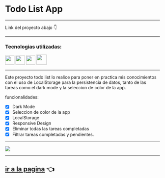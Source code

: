 # Todo List App
 
---

Link del proyecto abajo 👇

---

### Tecnologias utilizadas:

<img src="https://cdn-icons-png.flaticon.com/512/174/174854.png" width='30px' > <img src="https://cdn-icons-png.flaticon.com/512/732/732190.png" width='30px' > <img src="https://cdn-icons-png.flaticon.com/512/5968/5968292.png" width='30px' > <img src="https://cdn.icon-icons.com/icons2/1088/PNG/512/1485282157-adobe-photoshop-raster-graphics-editor-cc-creative-cloud_78285.png" width='33px' >

---

Este proyecto todo list lo realice para poner en practica mis conocimientos con el uso de LocalStorage para la persistencia de datos, tanto de las tareas como el dark mode y la seleccion de color de la app.


 funcionalidades:

- [x] Dark Mode
- [x] Seleccion de color de la app
- [x] LocalStorage
- [x] Responsive Design
- [x] Eliminar todas las tareas completadas
- [x] Filtrar tareas completadas y pendientes.

---

![](https://i.imgur.com/Obw7W3u.jpg)

---

## [ir a la pagina](https://heric-olier-todo-list-app.netlify.app/) 👈


